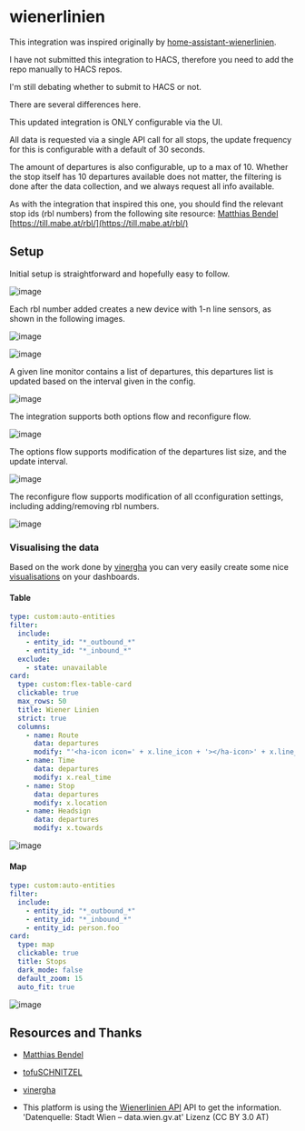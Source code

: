 # wienerlinien

This integration was inspired originally by [home-assistant-wienerlinien](https://github.com/tofuSCHNITZEL/home-assistant-wienerlinien).

I have not submitted this integration to HACS, therefore you need to add the repo manually to HACS repos.

I'm still debating whether to submit to HACS or not.

There are several differences here.

This updated integration is ONLY configurable via the UI.

All data is requested via a single API call for all stops, the update frequency for this is configurable with a default of 30 seconds.

The amount of departures is also configurable, up to a max of 10. Whether the stop itself has 10 departures available does not matter, the filtering is done after the data collection, and we always request all info available.

As with the integration that inspired this one, you should find the relevant stop ids (rbl numbers) from the following site resource: [Matthias Bendel](https://github.com/mabe-at) [https://till.mabe.at/rbl/](https://till.mabe.at/rbl/)

## Setup

Initial setup is straightforward and hopefully easy to follow.

![image](./images/initial-config.png)

Each rbl number added creates a new device with 1-n line sensors, as shown in the following images.

![image](./images/config-success.png)

![image](./images/device-overview.png)

A given line monitor contains a list of departures, this departures list is updated based on the interval given in the config.

![image](./images/monitor-example.png)

The integration supports both options flow and reconfigure flow.

![image](./images/reconfigure-options.png)

The options flow supports modification of the departures list size, and the update interval.

![image](./images/options-flow.png)

The reconfigure flow supports modification of all cconfiguration settings, including adding/removing rbl numbers.

![image](./images/reconfigure-flow.png)

### Visualising the data

Based on the work done by [vinergha](https://github.com/vingerha) you can very easily create some nice [visualisations](https://github.com/vingerha/gtfs2/wiki/5.-Visualizing-the-data#local-stops-and-departures) on your dashboards.

#### Table

```yaml
type: custom:auto-entities
filter:
  include:
    - entity_id: "*_outbound_*"
    - entity_id: "*_inbound_*"
  exclude:
    - state: unavailable
card:
  type: custom:flex-table-card
  clickable: true
  max_rows: 50
  title: Wiener Linien
  strict: true
  columns:
    - name: Route
      data: departures
      modify: "'<ha-icon icon=' + x.line_icon + '></ha-icon>' + x.line_name"
    - name: Time
      data: departures
      modify: x.real_time
    - name: Stop
      data: departures
      modify: x.location
    - name: Headsign
      data: departures
      modify: x.towards
```
![image](./images/table.png)

#### Map
```yaml
type: custom:auto-entities
filter:
  include:
    - entity_id: "*_outbound_*"
    - entity_id: "*_inbound_*"
    - entity_id: person.foo
card:
  type: map
  clickable: true
  title: Stops
  dark_mode: false
  default_zoom: 15
  auto_fit: true
```
![image](./images/map.png)


## Resources and Thanks

- [Matthias Bendel](https://github.com/mabe-at)

- [tofuSCHNITZEL](https://github.com/tofuSCHNITZEL)

- [vinergha](https://github.com/vingerha)

- This platform is using the [Wienerlinien API](http://www.wienerlinien.at) API to get the information.
'Datenquelle: Stadt Wien – data.wien.gv.at'
Lizenz (CC BY 3.0 AT)